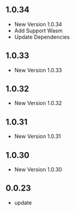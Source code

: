 ## 1.0.34

- New Version 1.0.34
- Add Support Wasm
- Update Dependencies
## 1.0.33

- New Version 1.0.33


## 1.0.32

- New Version 1.0.32


## 1.0.31

- New Version 1.0.31


## 1.0.30

- New Version 1.0.30


## 0.0.23

- update
